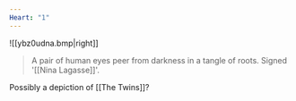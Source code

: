 ```yaml
---
Heart: "1"
---
```

![[ybz0udna.bmp|right]]
> A pair of human eyes peer from darkness in a tangle of roots.
> Signed '[[Nina Lagasse]]'.

Possibly a depiction of [[The Twins]]?